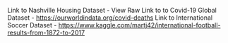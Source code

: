 Link to Nashville Housing Dataset - View Raw
Link to to Covid-19 Global Dataset - https://ourworldindata.org/covid-deaths 
Link to International Soccer Dataset - https://www.kaggle.com/martj42/international-football-results-from-1872-to-2017 
